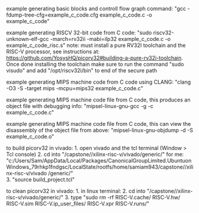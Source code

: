 example generating basic blocks and controll flow graph command: 
"gcc -fdump-tree-cfg=example_c_code.cfg example_c_code.c -o example_c_code"

example generating RISCV 32-bit code from C code:
"sudo riscv32-unknown-elf-gcc -march=rv32ii -mabi=ilp32 example_c_code.c -o example_c_code_risc.s"
note: must install a pure RV32I toolchain and the RISC-V processor, see instructions at: https://github.com/YosysHQ/picorv32#building-a-pure-rv32i-toolchain.
	  Once done installing the toolchain make sure to run the command "sudo visudo" and add "/opt/riscv32i/bin" to end of the secure path

example generating MIPS machine code from C code using CLANG:
"clang -O3 -S -target mips -mcpu=mips32 example_c_code.c"

example generating MIPS machine code file from C code, this produces an object file with debugging info:
"mipsel-linux-gnu-gcc -g -c example_c_code.c"

example generating MIPS machine code file from C code, this can view the disassembly of the object file from above:
"mipsel-linux-gnu-objdump -d -S example_c_code.o"

to build picorv32 in vivado:
	1. open vivado and the tcl terminal (Window > Tcl console)
	2. cd into "/capstone//xilinx-risc-v/vivado/generic/"
		for me: "c:/Users/Sam/AppData/Local/Packages/CanonicalGroupLimited.UbuntuonWindows_79rhkp1fndgsc/LocalState/rootfs/home/samiam943/capstone//xilinx-risc-v/vivado		/generic/"\
	3. "source build_project.tcl"

to clean picorv32 in vivado:
	1. in linux terminal:
	2. cd into "/capstone//xilinx-risc-v/vivado/generic/"
	3. type "sudo rm -rf RISC-V.cache/ RISC-V.hw/ RISC-V.sim RISC-V.ip_user_files/ RISC-V.xpr RISC-V.runs/"
	
